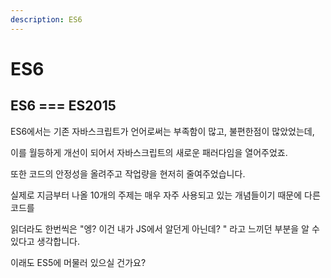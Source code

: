 ```yaml
---
description: ES6
---
```


# ES6

## ES6 === ES2015

ES6에서는 기존 자바스크립트가 언어로써는 부족함이 많고, 불편한점이 많았었는데,

이를 월등하게 개선이 되어서 자바스크립트의 새로운 패러다임을 열어주었죠. 

또한 코드의 안정성을 올려주고 작업량을 현저히 줄여주었습니다. 

실제로 지금부터 나올 10개의 주제는 매우 자주 사용되고 있는 개념들이기 때문에 다른 코드를 

읽더라도 한번씩은 "엥? 이건 내가 JS에서 알던게 아닌데? " 라고 느끼던 부분을 알 수 있다고 생각합니다. 

이래도 ES5에 머물러 있으실 건가요? 

